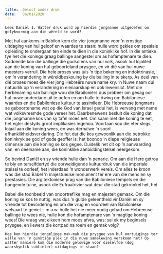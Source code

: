 ```yaml
---
title:  Geloof onder druk
date:   06/01/2020
---
```


`Lees Daniël 1. Watter druk word op hierdie jongmanne uitgeoefen om gelykvormig aan die wêreld te word?` 

Met hul aankoms in Babilon kom die vier jongmanne voor ’n ernstige uitdaging van hul geloof en waardes te staan: hulle word gekies om spesiale opleiding te ondergaan ten einde te dien in die koninklike hof.  In die antieke tye het die konings graag ballinge aangestel om as hofamptenare te dien. Sodoende kon die ballinge die godsdiens van hul volk, asook hul lojaliteit aan die koning van hul geboorteland prysgee, en vir dié van hul nuwe meesters verruil. Die hele proses was juis ’n tipe bekering en indoktrinasie, om ’n verandering in wêreldbeskouing by die balling in te skerp. As deel van dié proses moes die vier jong Hebreërs nuwe name kry. ’n Nuwe naam dui natuurlik op ’n verandering in eienaarskap en ook lewenslot. Met die herbenaming van ballinge wou die Babiloniërs dus probeer om gesag oor hul nuwe onderdane uit te oefen en om hulle te dwing om Babiloniese waardes en die Babiloniese kultuur te assimileer. Die Hebreeuse jongmans se geboortename wat op die God van Israel gedui het, is vervang met name wat volksvreemde gode vereer het. Daarbenewens besluit die koning dat die jongmanne kos van sy tafel moes eet. Om saam met die koning te eet, het egter destyds groot implikasies ingehou. Voortaan sou die eter slegs lojaal aan die koning wees, en was derhalwe ’n soort afhanklikheidsverklaring. Die feit dat die kos gewoonlik aan die betrokke koninkryk se god of gode geoffer is, het boonop ’n diepe religieuse dimensie aan die koning se kos gegee. Duidelik het dit op ’n aanvaarding van, en deelname aan, die koninklike aanbiddingstelsel neergekom. 

So bevind Daniël en sy vriende hulle dan ’n penarie. Om aan die Here getrou te bly en terselfdertyd die oorweldigende kultuurdruk van die imperiale stelsel te oorleef, het inderdaad ’n wonderwerk vereis. Om alles te kroon was die stad Babel ’n majestueuse monument ter ere van die mens en sy prestasies. Die argitektoniese prag van die Babiloniese tempels en die hangende tuine, asook die Eufraatrivier wat deur die stad gekronkel het, het 

Babel die toonbeeld van onoortreflike mag en majesteit gemaak. Om die koning se kos te nuttig, was dus ’n gulde geleentheid vir Daniël en sy vriende tot bevordering en om die vrug en voordeel van Babiloniese welvaart te geniet – m.a.w. hulle het nie meer nodig gehad om Hebreeuse ballinge te wees nie, hulle kon die hofamptenare van ’n magtige koning wees! Die vraag wat elkeen hom moes afvra, was: sal ek my beginsels prysgee, en liewers die kortpad na roem en gemak volg? 

`Hoe kon hierdie jongelinge mak-mak die prysgee van hul oortuigings ter wille van ’n gunstige plek in die nuwe samelewing verskoon het? Op watter maniere kom die moderne gelowige voor dieselfde (dog waarskynlik subtieler) uitdagings te staan?`